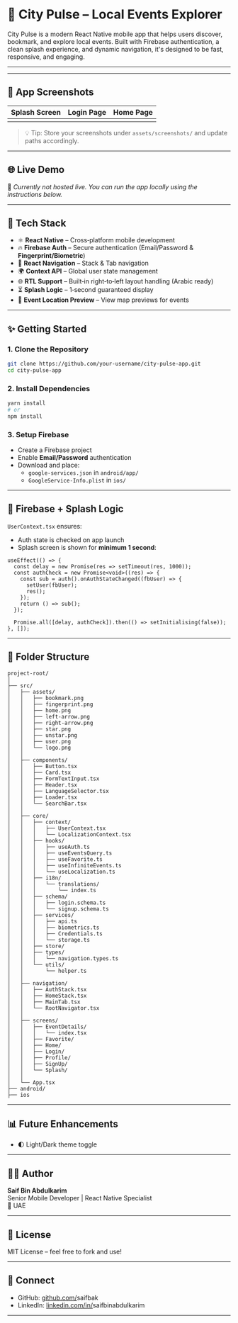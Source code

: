 # 🌆 City Pulse – Local Events Explorer

City Pulse is a modern React Native mobile app that helps users discover, bookmark, and explore local events. Built with Firebase authentication, a clean splash experience, and dynamic navigation, it's designed to be fast, responsive, and engaging.

---



---

## 📱 App Screenshots

| Splash Screen | Login Page | Home Page |
| ------------- | ---------- | --------- |
|               |            |           |

> 💡 Tip: Store your screenshots under `assets/screenshots/` and update paths accordingly.

---

## 🌐 Live Demo

🚧 *Currently not hosted live. You can run the app locally using the instructions below.*

---

## 📆 Tech Stack

- ⚛️ **React Native** – Cross‑platform mobile development
- 🔥 **Firebase Auth** – Secure authentication (Email/Password & **Fingerprint/Biometric**)
- 🚦 **React Navigation** – Stack & Tab navigation
- 🌍 **Context API** – Global user state management
- 🌐 **RTL Support** – Built‑in right‑to‑left layout handling (Arabic ready)
- ⏳ **Splash Logic** – 1‑second guaranteed display
- 📍 **Event Location Preview** – View map previews for events

---

## ✨ Getting Started

### 1. Clone the Repository

```bash
git clone https://github.com/your-username/city-pulse-app.git
cd city-pulse-app
```

### 2. Install Dependencies

```bash
yarn install
# or
npm install
```

### 3. Setup Firebase

- Create a Firebase project
- Enable **Email/Password** authentication
- Download and place:
  - `google-services.json` in `android/app/`
  - `GoogleService-Info.plist` in `ios/`

---

## 🔧 Firebase + Splash Logic

`UserContext.tsx` ensures:

- Auth state is checked on app launch
- Splash screen is shown for **minimum 1 second**:

```tsx
useEffect(() => {
  const delay = new Promise(res => setTimeout(res, 1000));
  const authCheck = new Promise<void>((res) => {
    const sub = auth().onAuthStateChanged((fbUser) => {
      setUser(fbUser);
      res();
    });
    return () => sub();
  });

  Promise.all([delay, authCheck]).then(() => setInitialising(false));
}, []);
```

---

## 📂 Folder Structure

```
project-root/
│
├── src/
│   ├── assets/
│   │   ├── bookmark.png
│   │   ├── fingerprint.png
│   │   ├── home.png
│   │   ├── left-arrow.png
│   │   ├── right-arrow.png
│   │   ├── star.png
│   │   ├── unstar.png
│   │   ├── user.png
│   │   └── logo.png
│   │
│   ├── components/
│   │   ├── Button.tsx
│   │   ├── Card.tsx
│   │   ├── FormTextInput.tsx
│   │   ├── Header.tsx
│   │   ├── LanguageSelector.tsx
│   │   ├── Loader.tsx
│   │   └── SearchBar.tsx
│   │
│   ├── core/
│   │   ├── context/
│   │   │   ├── UserContext.tsx
│   │   │   └── LocalizationContext.tsx
│   │   ├── hooks/
│   │   │   ├── useAuth.ts
│   │   │   ├── useEventsQuery.ts
│   │   │   ├── useFavorite.ts
│   │   │   ├── useInfiniteEvents.ts
│   │   │   └── useLocalization.ts
│   │   ├── i18n/
│   │   │   └── translations/
│   │   │       └── index.ts
│   │   ├── schema/
│   │   │   ├── login.schema.ts
│   │   │   └── signup.schema.ts
│   │   ├── services/
│   │   │   ├── api.ts
│   │   │   ├── biometrics.ts
│   │   │   ├── Credentials.ts
│   │   │   └── storage.ts
│   │   ├── store/
│   │   ├── types/
│   │   │   └── navigation.types.ts
│   │   └── utils/
│   │       └── helper.ts
│   │
│   ├── navigation/
│   │   ├── AuthStack.tsx
│   │   ├── HomeStack.tsx
│   │   ├── MainTab.tsx
│   │   └── RootNavigator.tsx
│   │
│   ├── screens/
│   │   ├── EventDetails/
│   │   │   └── index.tsx
│   │   ├── Favorite/
│   │   ├── Home/
│   │   ├── Login/
│   │   ├── Profile/
│   │   ├── SignUp/
│   │   └── Splash/
│   │
│   └── App.tsx
├── android/
├── ios
```

---

## 📊 Future Enhancements

- 🌓 Light/Dark theme toggle

---

## 🧑‍💻 Author

**Saif Bin Abdulkarim**\
Senior Mobile Developer | React Native Specialist\
🌝 UAE 

---

## 📄 License

MIT License – feel free to fork and use!

---

## 🔗 Connect

- GitHub: [github.com/](https://github.com/your-username)saifbak
- LinkedIn: [linkedin.com/in/](https://linkedin.com/in/your-profile)saifbinabdulkarim

---

